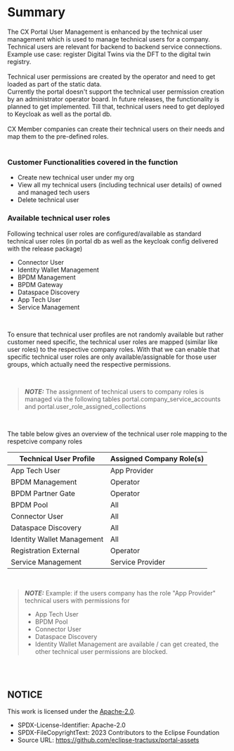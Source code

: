 # Summary

The CX Portal User Management is enhanced by the technical user management which is used to manage technical users for a company. Technical users are relevant for backend to backend service connections.  
Example use case: register Digital Twins via the DFT to the digital twin registry.
<br>
<br>
Technical user permissions are created by the operator and need to get loaded as part of the static data.
<br>
Currently the portal doesn't support the technical user permission creation by an administrator operator board. In future releases, the functionality is planned to get implemented. Till that, technical users need to get deployed to Keycloak as well as the portal db.
<br>
<br>
CX Member companies can create their technical users on their needs and map them to the pre-defined roles.
<br>
<br>

### Customer Functionalities covered in the function

- Create new technical user under my org
- View all my technical users (including technical user details) of owned and managed tech users
- Delete technical user

### Available technical user roles

Following technical user roles are configured/available as standard technical user roles (in portal db as well as the keycloak config delivered with the release package)

- Connector User
- Identity Wallet Management
- BPDM Management
- BPDM Gateway
- Dataspace Discovery
- App Tech User
- Service Management

<br>

To ensure that technical user profiles are not randomly available but rather customer need specific, the technical user roles are mapped (similar like user roles) to the respective company roles. With that we can enable that specific technical user roles are only available/assignable for those user groups, which actually need the respective permissions.

<br>

> **_NOTE:_** The assignment of technical users to company roles is managed via the following tables portal.company_service_accounts and portal.user_role_assigned_collections

<br>

The table below gives an overview of the technical user role mapping to the respetcive company roles

| Technical User Profile     | Assigned Company Role(s) |
| -------------------------- | ------------------------ |
| App Tech User              | App Provider             |
| BPDM Management            | Operator                 |
| BPDM Partner Gate          | Operator                 |
| BPDM Pool                  | All                      |
| Connector User             | All                      |
| Dataspace Discovery        | All                      |
| Identity Wallet Management | All                      |
| Registration External      | Operator                 |
| Service Management         | Service Provider         |

<br>

> **_NOTE:_** Example: if the users company has the role "App Provider" technical users with permissions for
>
> - App Tech User
> - BPDM Pool
> - Connector User
> - Dataspace Discovery
> - Identity Wallet Management
>   are available / can get created, the other technical user permissions are blocked.

<br>
<br>

## NOTICE

This work is licensed under the [Apache-2.0](https://www.apache.org/licenses/LICENSE-2.0).

- SPDX-License-Identifier: Apache-2.0
- SPDX-FileCopyrightText: 2023 Contributors to the Eclipse Foundation
- Source URL: https://github.com/eclipse-tractusx/portal-assets

